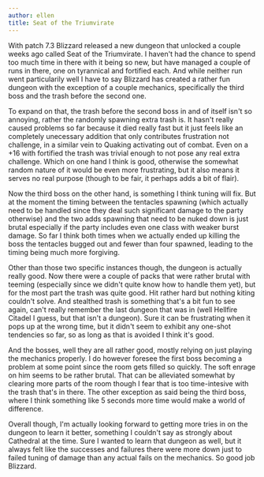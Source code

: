 ```yaml
---
author: ellen
title: Seat of the Triumvirate
---
```


With patch 7.3 Blizzard released a new dungeon that unlocked a couple weeks ago called Seat of the Triumvirate. I haven't had the chance to spend too much time in there with it being so new, but have managed a couple of runs in there, one on tyrannical and fortified each. And while neither run went particularily well I have to say Blizzard has created a rather fun dungeon with the exception of a couple mechanics, specifically the third boss and the trash before the second one.

To expand on that, the trash before the second boss in and of itself isn't so annoying, rather the randomly spawning extra trash is. It hasn't really caused problems so far because it died really fast but it just feels like an completely unecessary addition that only contributes frustration not challenge, in a similar vein to Quaking activating out of combat. Even on a +16 with fortified the trash was trivial enough to not pose any real extra challenge. Which on one hand I think is good, otherwise the somewhat random nature of it would be even more frustrating, but it also means it serves no real purpose (though to be fair, it perhaps adds a bit of flair).

Now the third boss on the other hand, is something I think tuning will fix. But at the moment the timing between the tentacles spawning (which actually need to be handled since they deal such significant damage to the party otherwise) and the two adds spawning that need to be nuked down is just brutal especially if the party includes even one class with weaker burst damage. So far I think both times when we actually ended up killing the boss the tentacles bugged out and fewer than four spawned, leading to the timing being much more forgiving.

Other than those two specific instances though, the dungeon is actually really good. Now there were a couple of packs that were rather brutal with teeming (especially since we didn't quite know how to handle them yet), but for the most part the trash was quite good. Hit rather hard but nothing kiting couldn't solve. And stealthed trash is something that's a bit fun to see again, can't really remember the last dungeon that was in (well Hellfire Citadel I guess, but that isn't a dungeon). Sure it can be frustrating when it pops up at the wrong time, but it didn't seem to exhibit any one-shot tendencies so far, so as long as that is avoided I think it's good.

And the bosses, well they are all rather good, mostly relying on just playing the mechanics properly. I do however foresee the first boss becoming a problem at some point since the room gets filled so quickly. The soft enrage on him seems to be rather brutal. That can be alleviated somewhat by clearing more parts of the room though I fear that is too time-intesive with the trash that's in there. The other exception as said being the third boss, where I think something like 5 seconds more time would make a world of difference.

Overall though, I'm actually looking forward to getting more tries in on the dungeon to learn it better, something I couldn't say as strongly about Cathedral at the time. Sure I wanted to learn that dungeon as well, but it always felt like the successes and failures there were more down just to failed tuning of damage than any actual fails on the mechanics. So good job Blizzard.